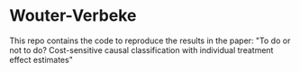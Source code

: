 # Wouter-Verbeke
This repo contains the code to reproduce the results in the paper: 
"To do or not to do? Cost-sensitive causal classification with individual treatment effect estimates"
